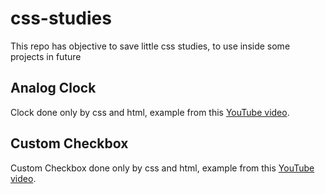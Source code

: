 # css-studies
This repo has objective to save little css studies, to use inside some projects in future

## Analog Clock
Clock done only by css and html, example from this [YouTube video](https://www.youtube.com/watch?v=weZFfrjF-k4).


## Custom Checkbox
Custom Checkbox done only by css and html, example from this [YouTube video](https://www.youtube.com/watch?v=_f036OpnuWo).
